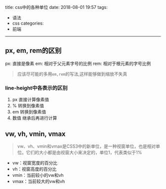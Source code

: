 title: css中的各种单位
date: 2018-08-01 19:57
tags:
- 语法
- css
categories:
- 前端
---

## px, em, rem的区别

px: 直接是像素
em: 相对于父元素字号的比例
rem: 相对于根元素的字号比例
> 应该尽可能的多用`em,rem`的写法,这样能够做到缩放不失真

### line-height中各表示的区别

1. px  直接计算像素值
2. %  转换到像素值
3. em 转换到像素值
4. 数值 继承后再进行计算


## vw, vh, vmin, vmax

>vw、vh、vmin和vmax是CSS3中的新单位，是一种视窗单位，也是相对单位。它们的大小都是由视窗大小来决定的，单位1，代表类似于1%

* vw：视窗宽度的百分比 
* vh：视窗高度的百分比 
* vmin：当前较小的vw和vh 
* vmax：当前较大的vw和vh
